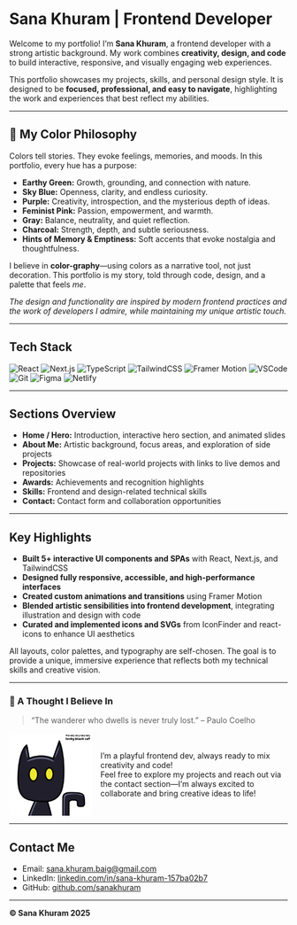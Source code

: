 # Sana Khuram | Frontend Developer

Welcome to my portfolio! I’m **Sana Khuram**, a frontend developer with a strong artistic background. My work combines **creativity, design, and code** to build interactive, responsive, and visually engaging web experiences.

This portfolio showcases my projects, skills, and personal design style. It is designed to be **focused, professional, and easy to navigate**, highlighting the work and experiences that best reflect my abilities.

---

## 🎨 My Color Philosophy

Colors tell stories. They evoke feelings, memories, and moods. In this portfolio, every hue has a purpose:

- **Earthy Green:** Growth, grounding, and connection with nature.
- **Sky Blue:** Openness, clarity, and endless curiosity.
- **Purple:** Creativity, introspection, and the mysterious depth of ideas.
- **Feminist Pink:** Passion, empowerment, and warmth.
- **Gray:** Balance, neutrality, and quiet reflection.
- **Charcoal:** Strength, depth, and subtle seriousness.
- **Hints of Memory & Emptiness:** Soft accents that evoke nostalgia and thoughtfulness.

I believe in **color-graphy**—using colors as a narrative tool, not just decoration. This portfolio is my story, told through code, design, and a palette that feels _me_.

_The design and functionality are inspired by modern frontend practices and the work of developers I admire, while maintaining my unique artistic touch._

---

## **Tech Stack**

![React](https://img.shields.io/badge/React-61DAFB?style=flat&logo=react&logoColor=white)
![Next.js](https://img.shields.io/badge/Next.js-000000?style=flat&logo=next.js&logoColor=white)
![TypeScript](https://img.shields.io/badge/TypeScript-3178C6?style=flat&logo=typescript&logoColor=white)
![TailwindCSS](https://img.shields.io/badge/Tailwind-06B6D4?style=flat&logo=tailwind-css&logoColor=white)
![Framer Motion](https://img.shields.io/badge/Framer-0055FF?style=flat&logo=framer&logoColor=white)
![VSCode](https://img.shields.io/badge/VSCode-007ACC?style=flat&logo=visual-studio-code&logoColor=white)
![Git](https://img.shields.io/badge/Git-F05032?style=flat&logo=git&logoColor=white)
![Figma](https://img.shields.io/badge/Figma-F24E1E?style=flat&logo=figma&logoColor=white)
![Netlify](https://img.shields.io/badge/Netlify-00C7B7?style=flat&logo=netlify&logoColor=white)

---

## **Sections Overview**

- **Home / Hero:** Introduction, interactive hero section, and animated slides
- **About Me:** Artistic background, focus areas, and exploration of side projects
- **Projects:** Showcase of real-world projects with links to live demos and repositories
- **Awards:** Achievements and recognition highlights
- **Skills:** Frontend and design-related technical skills
- **Contact:** Contact form and collaboration opportunities

---

## **Key Highlights**

- **Built 5+ interactive UI components and SPAs** with React, Next.js, and TailwindCSS
- **Designed fully responsive, accessible, and high-performance interfaces**
- **Created custom animations and transitions** using Framer Motion
- **Blended artistic sensibilities into frontend development**, integrating illustration and design with code
- **Curated and implemented icons and SVGs** from IconFinder and react-icons to enhance UI aesthetics

All layouts, color palettes, and typography are self-chosen. The goal is to provide a unique, immersive experience that reflects both my technical skills and creative vision.

---

### 💭 A Thought I Believe In

> “The wanderer who dwells is never truly lost.” – Paulo Coelho

<div style="display: flex; align-items: center; gap: 15px;">
  <img src="image.png" alt="illustration" width="150" style="display:block;" />
  <div>
    I’m a playful frontend dev, always ready to mix creativity and code!<br>
    Feel free to explore my projects and reach out via the contact section—I’m always excited to collaborate and bring creative ideas to life!
  </div>
</div>

---

## **Contact Me**

- Email: [sana.khuram.baig@gmail.com](mailto:sana.khuram.baig@gmail.com)
- LinkedIn: [linkedin.com/in/sana-khuram-157ba02b7](https://www.linkedin.com/in/sana-khuram-157ba02b7/)
- GitHub: [github.com/sanakhuram](https://github.com/sanakhuram)

---

**© Sana Khuram 2025**
